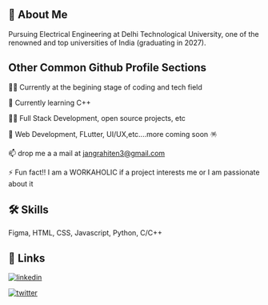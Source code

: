 ## 🚀 About Me
Pursuing Electrical Engineering at Delhi Technological University, one of the renowned and top universities of India (graduating in 2027). 

## Other Common Github Profile Sections
👩‍💻 Currently at the begining stage of coding and tech field

🧠 Currently learning C++

👯‍♀️ Full Stack Development, open source projects, etc 

🤔 Web Development, FLutter, UI/UX,etc....more coming soon 🪅

📫 drop me a a mail at jangrahiten3@gmail.com

⚡️ Fun fact!! I am a WORKAHOLIC if a project interests me or I am passionate about it

## 🛠 Skills
Figma, HTML, CSS, Javascript, Python, C/C++

## 🔗 Links
[![linkedin](https://img.shields.io/badge/linkedin-0A66C2?style=for-the-badge&logo=linkedin&logoColor=white)](https://www.linkedin.com/in/hiten-jangra-02a539218/)

[![twitter](https://img.shields.io/badge/twitter-1DA1F2?style=for-the-badge&logo=twitter&logoColor=white)](https://x.com/jangrahiten?t=Dq6a8xFTwicEq7A7jsUcDQ&s=08)

